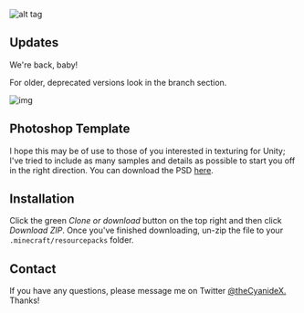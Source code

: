 ![alt tag](https://i.imgur.com/Xo6CNqP.png)

Updates
------
We're back, baby!

For older, deprecated versions look in the branch section.

![img](https://i.imgur.com/sxCLSxx.png)

Photoshop Template
------
I hope this may be of use to those of you interested in texturing for Unity; I've tried to include as many samples and details as possible to start you off in the right direction. You can download the PSD [here](https://www.dropbox.com/s/d3tzqpg0ul8f9q6/unityTemplate.psd?dl=1 "Unity - PSD").


Installation
------
Click the green _Clone or download_ button on the top right and then click _Download ZIP_. Once you've finished downloading, un-zip the file to your `.minecraft/resourcepacks` folder.

Contact
------
If you have any questions, please message me on Twitter [@theCyanideX.](https://twitter.com/theCyanideX/) Thanks!
